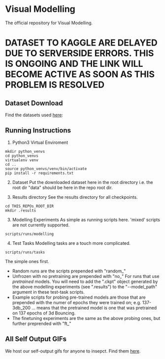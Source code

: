# Visual Modelling
The official repository for Visual Modelling.

# DATASET TO KAGGLE ARE DELAYED DUE TO SERVERSIDE ERRORS. THIS IS ONGOING AND THE LINK WILL BECOME ACTIVE AS SOON AS THIS PROBLEM IS RESOLVED

## Dataset Download
Find the datasets used [here](https://www.kaggle.com/jumperkables/visual-modelling):

## Running Instructions
1. Python3 Virtual Enviroment
```
mkdir python_venvs
cd python_venvs
virtualenv venv
cd ..
source python_venvs/venv/bin/activate
pip install -r requirements.txt
``` 
2. Dataset
Put the downloaded dataset here in the root directory i.e. the root dir "data" should be here in the repo root dir.

3. Results directory
See the results directory for all checkpoints.
```
cd THIS_REPOs_ROOT_DIR
mkdir .results
```

3. Modelling Experiments
As simple as running scripts here. 'mixed' scripts are not currently supported.
```
scripts/runs/modelling
```

4. Test Tasks
Modelling tasks are a touch more complicated.
```
scripts/runs/tasks
```
The simple ones first.
- Random runs are the scripts prepended with "random_"
- Unfrozen with no pretraining are prepended with "no_"
For runs that use *pretrained* models. You will need to add the ".ckpt" object generated by the above modelling experiments (see ".results") to the "--model\_path" argument in these test-task scripts.
- Example scripts for probing pre-trained models are those that are prepended with the numer of epochs they were trained on; e.g. 137-3db\_200 ... means that the pretrained model is one that was pretrained on 137 epochs of 3d Bouncing.
- The finetuning experiments are the same as the above probing ones, but further preprended with "ft_"

## All Self Output GIFs
We host our self-output gifs for anyone to insepct. Find them [here](https://www.kaggle.com/jumperkables/visual-modelling-self-output-visualisations).

